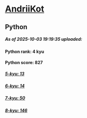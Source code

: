 # [AndriiKot](https://www.codewars.com/users/AndriiKot) 
## Python

##### As of 2025-10-03 19:19:35 uploaded:

#### Python rank: 4 kyu

#### Python score: 827

##### [5-kyu: 13](https://github.com/AndriiKot/Python__CodeWars/tree/main/kyu-5)

##### [6-kyu: 14](https://github.com/AndriiKot/Python__CodeWars/tree/main/kyu-6)

##### [7-kyu: 50](https://github.com/AndriiKot/Python__CodeWars/tree/main/kyu-7)

##### [8-kyu: 146](https://github.com/AndriiKot/Python__CodeWars/tree/main/kyu-8)

